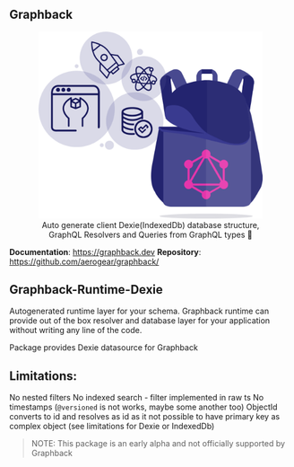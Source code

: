 ## Graphback

<p align="center">
  <img width="400" src="https://raw.githubusercontent.com/aerogear/graphback/master/website/static/img/logo.png"/>
  <br/>
  Auto generate client Dexie(IndexedDb) database structure, <br/>
  GraphQL Resolvers and Queries from GraphQL types 🚀
</p>

**Documentation**: https://graphback.dev
**Repository**: https://github.com/aerogear/graphback/

## Graphback-Runtime-Dexie

Autogenerated runtime layer for your schema.
Graphback runtime can provide out of the box resolver and database layer for your application
without writing any line of the code.

Package provides Dexie datasource for Graphback

## Limitations:

No nested filters
No indexed search - filter implemented in raw ts
No timestamps (`@versioned` is not works, maybe some another too)
ObjectId converts to id and resolves as id as it not possible to have primary key as complex object (see limitations for Dexie or IndexedDb)

> NOTE: This package is an early alpha and not officially supported by Graphback
